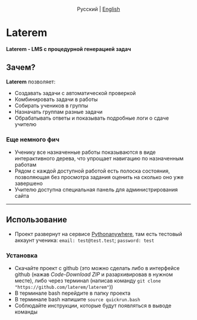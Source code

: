 <p align="center">
	Русский | <a href="REAME-en.md">English</a>
</p>

# Laterem
**Laterem - LMS с процедурной генерацией задач**

## Зачем?
**Laterem** позволяет:
- Создавать задачи с автоматической проверкой
- Комбинировать задачи в работы
- Собирать учеников в группы
- Назначать группам разные задачи
- Обрабатывать ответы и показывать подробные логи о сдаче учителю
### Еще немного фич
- Ученику все назначенные работы показываются в виде интерактивного дерева, что упрощает навигацию по назначенным работам
- Рядом с каждой доступной работой есть полоска состояния, позволяющая без просмотра задания оценить на сколько оно уже завершено
- Учителю доступна специальная панель для администрирования сайта
---
## Использование
- Проект развернут на сервисе [Pythonanywhere](http://laterem2.pythonanywhere.com/), там есть тестовый аккаунт ученика: `email: test@test.test`; `password: test`
### Установка
- Скачайте проект с github (это можно сделать либо в интерфейсе github (нажав _Code-Download ZIP_ и разархивировав в нужном месте), либо через терминал (написав команду `git clone "https://github.com/laterem/laterem"`))
- В терминале bash перейдите в папку проекта
- В терминале bash напишите `source quickrun.bash`
- Соблюдайте инструкции, которые будут появляться в выводе команды
